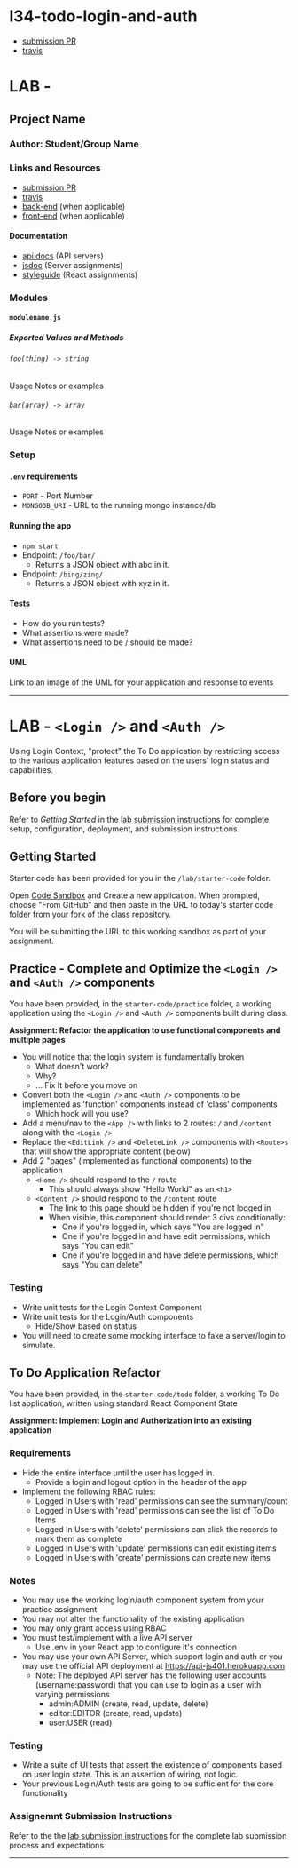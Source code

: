 # l34-todo-login-and-auth

* [submission PR](https://github.com/401-advanced-javascript-kimball/l34-todo-login-and-auth/pull/1)
* [travis](https://travis-ci.com/401-advanced-javascript-kimball/l34-todo-login-and-auth)

# LAB - 

## Project Name

### Author: Student/Group Name

### Links and Resources
* [submission PR](http://xyz.com)
* [travis](http://xyz.com)
* [back-end](http://xyz.com) (when applicable)
* [front-end](http://xyz.com) (when applicable)

#### Documentation
* [api docs](http://xyz.com) (API servers)
* [jsdoc](http://xyz.com) (Server assignments)
* [styleguide](http://xyz.com) (React assignments)

### Modules
#### `modulename.js`
##### Exported Values and Methods

###### `foo(thing) -> string`
Usage Notes or examples

###### `bar(array) -> array`
Usage Notes or examples

### Setup
#### `.env` requirements
* `PORT` - Port Number
* `MONGODB_URI` - URL to the running mongo instance/db

#### Running the app
* `npm start`
* Endpoint: `/foo/bar/`
  * Returns a JSON object with abc in it.
* Endpoint: `/bing/zing/`
  * Returns a JSON object with xyz in it.
  
#### Tests
* How do you run tests?
* What assertions were made?
* What assertions need to be / should be made?

#### UML
Link to an image of the UML for your application and response to events

----------

# LAB -  `<Login />` and `<Auth />`

Using Login Context, "protect" the To Do application by restricting access to the various application features based on the users' login status and capabilities.

## Before you begin
Refer to *Getting Started*  in the [lab submission instructions](../../../reference/submission-instructions/labs/README.md) for complete setup, configuration, deployment, and submission instructions.

## Getting Started

Starter code has been provided for you in the `/lab/starter-code` folder.

Open [Code Sandbox](http://codesandbox.io) and Create a new application. When prompted, choose "From GitHub" and then paste in the URL to today's starter code folder from your fork of the class repository.

You will be submitting the URL to this working sandbox as part of your assignment.


## Practice - Complete and Optimize the `<Login />` and `<Auth />` components
You have been provided, in the `starter-code/practice` folder, a working application using the `<Login />` and `<Auth />` components built during class.

**Assignment: Refactor the application to use functional components and multiple pages**
* You will notice that the login system is fundamentally broken
  * What doesn't work?
  * Why?
  * ... Fix It before you move on
* Convert both the `<Login />` and `<Auth />` components to be implemented as 'function' components instead of 'class' components
  * Which hook will you use?
* Add a menu/nav to the `<App />` with links to 2 routes: `/` and `/content` along with the `<Login />`
* Replace the `<EditLink />` and `<DeleteLink />` components with `<Route>s` that will show the appropriate content (below)
* Add 2 "pages" (implemented as functional components) to the application
  * `<Home />` should respond to the `/` route
    * This should always show "Hello World" as an `<h1>`
  * `<Content />` should respond to the `/content` route
    * The link to this page should be hidden if you're not logged in
    * When visible, this component should render 3 divs conditionally:
      * One if you're logged in, which says "You are logged in"
      * One if you're logged in and have edit permissions, which says "You can edit"
      * One if you're logged in and have delete permissions, which says "You can delete"

### Testing
* Write unit tests for the Login Context Component
* Write unit tests for the Login/Auth components
  * Hide/Show based on status
* You will need to create some mocking interface to fake a server/login to simulate.

## To Do Application Refactor
You have been provided, in the `starter-code/todo` folder, a working To Do list application, written using standard React Component State

**Assignment: Implement Login and Authorization into an existing application**

### Requirements
* Hide the entire interface until the user has logged in.
  * Provide a login and logout option in the header of the app
* Implement the following RBAC rules:
    * Logged In Users with 'read' permissions can see the summary/count
    * Logged In Users with 'read' permissions can see the list of To Do Items
    * Logged In Users with 'delete' permissions can click the records to mark them as complete
    * Logged In Users with 'update' permissions can edit existing items
    * Logged In Users with 'create' permissions can create new items

### Notes
* You may use the working login/auth component system from your practice assignment
* You may not alter the functionality of the existing application
* You may only grant access using RBAC
* You must test/implement with a live API server
  * Use .env in your React app to configure it's connection
* You may use your own API Server, which support login and auth or you may use the official API deployment at https://api-js401.herokuapp.com
  * Note: The deployed API server has the following user accounts (username:password) that you can use to login as a user with varying permissions
    * admin:ADMIN (create, read, update, delete)
    * editor:EDITOR (create, read, update)
    * user:USER (read)

### Testing
* Write a suite of UI tests that assert the existence of components based on user login state. This is an assertion of wiring, not logic.
* Your previous Login/Auth tests are going to be sufficient for the core functionality

### Assignemnt Submission Instructions
Refer to the the [lab submission instructions](../../../reference/submission-instructions/labs/README.md) for the complete lab submission process and expectations

----------

